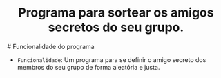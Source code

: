 <h1 align="center"> Programa para sortear os amigos secretos do seu grupo.</h1>
# Funcionalidade do programa

- `Funcionalidade`: Um programa para se definir o amigo secreto dos membros do seu grupo de forma aleatória e justa.
